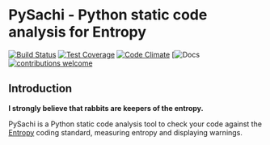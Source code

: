 # PySachi - Python static code analysis for Entropy

[![Build Status](https://travis-ci.org/Nauja/pysachi.png?branch=master)](https://travis-ci.org/Nauja/pysachi)
[![Test Coverage](https://codeclimate.com/github/Nauja/pyrabbit/badges/coverage.svg)](https://codeclimate.com/github/Nauja/pyrabbit/coverage)
[![Code Climate](https://codeclimate.com/github/Nauja/pyrabbit/badges/gpa.svg)](https://codeclimate.com/github/Nauja/pyrabbit)
[![Docs](https://readthedocs.org/projects/pysachi/badge/)
[![contributions welcome](https://img.shields.io/badge/contributions-welcome-brightgreen.svg?style=flat)](https://github.com/Nauja/pysachi/issues)

## Introduction

**I strongly believe that rabbits are keepers of the entropy.**

PySachi is a Python static code analysis tool to check your code against the [Entropy](https://github.com/Nauja/Entropy) coding standard, measuring entropy and displaying warnings.
